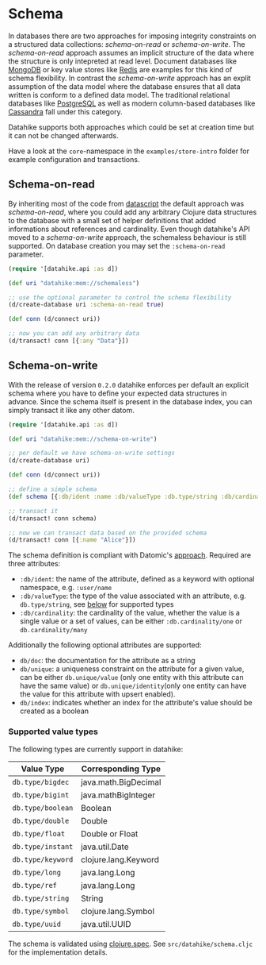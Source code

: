 # Schema
In databases there are two approaches for imposing integrity constraints on a 
structured data collections: *schema-on-read* or *schema-on-write*. 
The *schema-on-read* approach assumes an implicit structure of the data where
the structure is only intepreted at read level. Document databases like 
[MongoDB](https://www.mongodb.com/) or key value stores like 
[Redis](https://redis.io/) are examples for this kind of schema flexibility. In
contrast the *schema-on-write* approach has an explit assumption of the data 
model where the database ensures that all data written is conform to a defined 
data model. The traditional relational databases like 
[PostgreSQL](https://www.postgresql.org/) as well as modern column-based 
databases like [Cassandra](https://cassandra.apache.org/) fall under this 
category.

Datahike supports both approaches which could be set at creation time but it can
not be changed afterwards.

Have a look at the `core`-namespace in the `examples/store-intro` folder for
example configuration and transactions. 

## Schema-on-read
By inheriting most of the code from
[datascript](https://github.com/tonsky/datascript) the default approach was
*schema-on-read*, where you could add any arbitrary Clojure data structures to
the database with a small set of helper definitions that added informations
about references and cardinality. Even though datahike's API moved to a
*schema-on-write* approach, the schemaless behaviour is still supported. On
database creation you may set the `:schema-on-read` parameter.

```clojure
(require '[datahike.api :as d])

(def uri "datahike:mem://schemaless")

;; use the optional parameter to control the schema flexibility
(d/create-database uri :schema-on-read true)

(def conn (d/connect uri))

;; now you can add any arbitrary data
(d/transact! conn [{:any "Data"}])
```


## Schema-on-write
With the release of version `0.2.0` datahike enforces per default an explicit
schema where you have to define your expected data structures in advance. Since
the schema itself is present in the database index, you can simply transact it
like any other datom.

```clojure
(require '[datahike.api :as d])

(def uri "datahike:mem://schema-on-write")

;; per default we have schema-on-write settings
(d/create-database uri)

(def conn (d/connect uri))

;; define a simple schema
(def schema [{:db/ident :name :db/valueType :db.type/string :db/cardinality :db.cardinality/one}])

;; transact it
(d/transact! conn schema)

;; now we can transact data based on the provided schema
(d/transact! conn [{:name "Alice"}])
```

The schema definition is compliant with Datomic's 
[approach](https://docs.datomic.com/on-prem/schema.html). Required are three 
attributes: 
- `:db/ident`: the name of the attribute, defined as a keyword with optional
  namespace, e.g. `:user/name`
- `:db/valueType`: the type of the value associated with an attribute, e.g. `db.type/string`, see
  [below](#supported-value-types) for supported types
- `:db/cardinality`: the cardinality of the value, whether the value is a single
  value or a set of values, can be either `:db.cardinality/one` or `db.cardinality/many`

Additionally the following optional attributes are supported:
- `db/doc`: the documentation for the attribute as a string
- `db/unique`: a uniqueness constraint on the attribute for a given value, can
  be either `db.unique/value` (only one entity with this attribute can have the same value) or `db.unique/identity`(only one entity can have
  the value for this attribute with upsert enabled).
- `db/index`: indicates whether an index for the attribute's value should be
  created as a boolean

### Supported value types
The following types are currently support in datahike:

| Value Type | Corresponding Type |
| --- | --- |
| `db.type/bigdec` | java.math.BigDecimal | 
| `db.type/bigint` | java.mathBigInteger |
| `db.type/boolean` | Boolean |
| `db.type/double` | Double |
| `db.type/float` | Double or Float |
| `db.type/instant` | java.util.Date |
| `db.type/keyword` | clojure.lang.Keyword |
| `db.type/long` | java.lang.Long|
| `db.type/ref` | java.lang.Long |
| `db.type/string` | String |
| `db.type/symbol` | clojure.lang.Symbol |
| `db.type/uuid` | java.util.UUID |

The schema is validated using [clojure.spec](https://clojure.org/guides/spec).
See `src/datahike/schema.cljc` for the implementation details.

